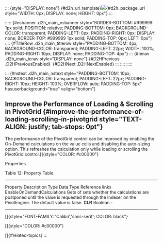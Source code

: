 ::: {style="DISPLAY: none"}
[](ms-xhelp:///?Id=d2h_url_template){#d2h_url_template}![](!package_url!){#d2h_package_url style="WIDTH: 0px; DISPLAY: none; HEIGHT: 0px"}
:::

::::: {#nsbanner .d2h_main_nsbanner style="BORDER-BOTTOM: #999999 1px solid; POSITION: relative; PADDING-BOTTOM: 0px; BACKGROUND-COLOR: transparent; PADDING-LEFT: 0px; PADDING-RIGHT: 0px; DISPLAY: none; BORDER-TOP: #999999 1px solid; PADDING-TOP: 0px; LEFT: 0px"}
:::: {#TitleRow .d2h_main_titlerow style="PADDING-BOTTOM: 4px; BACKGROUND-COLOR: transparent; PADDING-LEFT: 22px; WIDTH: 100%; PADDING-RIGHT: 10px; DISPLAY: none; PADDING-TOP: 4px"}
::: {#ienav .d2h_main_ienav style="DISPLAY: none"}
[](ms-xhelp:///?Id=80f3f908-5ddc-4582-b1b6-8a9ea41c0005){#D2HPrevious .D2HPreviousEnabled}  [](ms-xhelp:///?Id=798f8da8-1ba0-44d1-a961-5ff10e8ef5f5){#D2HNext .D2HNextEnabled}
:::
::::
:::::

::: {#nstext .d2h_main_nstext style="PADDING-BOTTOM: 10px; BACKGROUND-COLOR: transparent; PADDING-LEFT: 22px; PADDING-RIGHT: 10px; HEIGHT: 100%; OVERFLOW: auto; PADDING-TOP: 5px" hasuserbackground="true" valign="bottom"}
## Improve the Performance of Loading & Scrolling in PivotGrid {#improve-the-performance-of-loading-scrolling-in-pivotgrid style="TEXT-ALIGN: justify; tab-stops: 0pt"}

The performance of the PivotGrid control can be improved by enabling the On-Demand calculations on the value cells and disabling the auto-sizing option. This refreshes the calculation only while loading or scrolling the PivotGrid control.[]{style="COLOR: #c00000"}

Properties

Table 12: Property Table

  ---------------------------- ------------------------------------------------------------------------------------------------------------------------------------------------------ --------- ----------- -----------------
  Property                     Description                                                                                                                                            Type      Data Type   Reference links
  EnableOnDemandCalculations   Gets of sets whether the calculations are postponed until the value is requested through the Indexer on the PivotEngine. The default value is false.   **CLR**   Boolean     \-
  ---------------------------- ------------------------------------------------------------------------------------------------------------------------------------------------------ --------- ----------- -----------------

[]{style="FONT-FAMILY: 'Calibri','sans-serif'; COLOR: black"} 

[]{style="COLOR: #c00000"} 

[]{#related-topics}
:::
